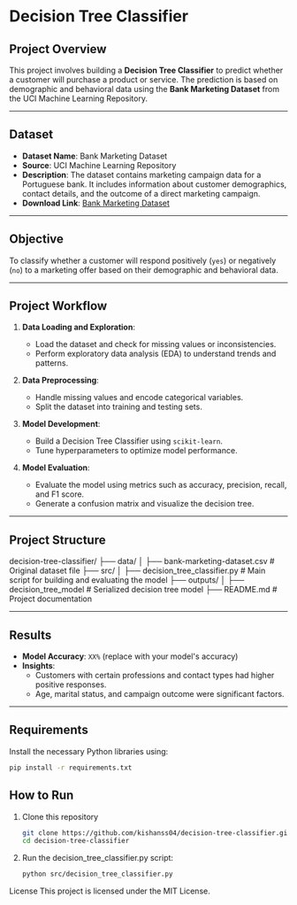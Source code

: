 # Decision Tree Classifier 

## Project Overview
This project involves building a **Decision Tree Classifier** to predict whether a customer will purchase a product or service. The prediction is based on demographic and behavioral data using the **Bank Marketing Dataset** from the UCI Machine Learning Repository.

---

## Dataset
- **Dataset Name**: Bank Marketing Dataset
- **Source**: UCI Machine Learning Repository
- **Description**: The dataset contains marketing campaign data for a Portuguese bank. It includes information about customer demographics, contact details, and the outcome of a direct marketing campaign.
- **Download Link**: [Bank Marketing Dataset](https://archive.ics.uci.edu/ml/datasets/bank+marketing)

---

## Objective
To classify whether a customer will respond positively (`yes`) or negatively (`no`) to a marketing offer based on their demographic and behavioral data.

---

## Project Workflow
1. **Data Loading and Exploration**:
   - Load the dataset and check for missing values or inconsistencies.
   - Perform exploratory data analysis (EDA) to understand trends and patterns.

2. **Data Preprocessing**:
   - Handle missing values and encode categorical variables.
   - Split the dataset into training and testing sets.

3. **Model Development**:
   - Build a Decision Tree Classifier using `scikit-learn`.
   - Tune hyperparameters to optimize model performance.

4. **Model Evaluation**:
   - Evaluate the model using metrics such as accuracy, precision, recall, and F1 score.
   - Generate a confusion matrix and visualize the decision tree.

---

## Project Structure

   decision-tree-classifier/
├── data/
│   ├── bank-marketing-dataset.csv      # Original dataset file
├── src/
│   ├── decision_tree_classifier.py     # Main script for building and evaluating the model
├── outputs/
│   ├── decision_tree_model             # Serialized decision tree model
├── README.md                           # Project documentation

---

## Results
- **Model Accuracy**: `XX%` (replace with your model's accuracy)
- **Insights**:
  - Customers with certain professions and contact types had higher positive responses.
  - Age, marital status, and campaign outcome were significant factors.

---

## Requirements
Install the necessary Python libraries using:
```bash
pip install -r requirements.txt
```
## How to Run
1. Clone this repository
   ```bash
   git clone https://github.com/kishanss04/decision-tree-classifier.git
   cd decision-tree-classifier
   ```
2. Run the decision_tree_classifier.py script:
   ```bash
   python src/decision_tree_classifier.py
   ```
License
This project is licensed under the MIT License.
